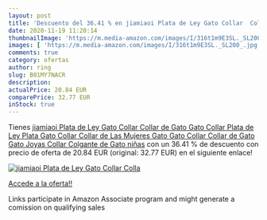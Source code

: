 ```yaml
---
layout: post
title: 'Descuento del 36.41 % en jiamiaoi Plata de Ley Gato Collar  Colla'
date: 2020-11-19 11:20:14
thumbnailImage: 'https://m.media-amazon.com/images/I/316t1m9E3SL._SL200_.jpg'
images: [ 'https://m.media-amazon.com/images/I/316t1m9E3SL._SL200_.jpg' ]
comments: true
category: ofertas
author: ring
slug: B01MY7NACR
description:
actualPrice: 20.84 EUR
comparePrice: 32.77 EUR
inStock: true
---
```


Tienes [jiamiaoi Plata de Ley Gato Collar  Collar de Gato  Gato Collar  Plata de Ley  Plata Gato Collar  Collar de Las Mujeres Gato  Gato Collar  Collar de Gato  Gato Joyas Collar Colgante de Gato niñas](https://www.amazon.es/dp/B01MY7NACR/?tag=tolees-21) con un 36.41 % de descuento con precio de oferta de 20.84 EUR (original: 32.77 EUR) en el siguiente enlace!

[![jiamiaoi Plata de Ley Gato Collar  Colla](https://m.media-amazon.com/images/I/316t1m9E3SL._SL200_.jpg)](https://www.amazon.es/dp/B01MY7NACR/?tag=tolees-21)

[Accede a la oferta!!](https://www.amazon.es/dp/B01MY7NACR/?tag=tolees-21)

Links participate in Amazon Associate program and might generate a comission on qualifying sales


